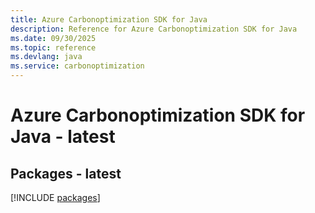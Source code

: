 ```yaml
---
title: Azure Carbonoptimization SDK for Java
description: Reference for Azure Carbonoptimization SDK for Java
ms.date: 09/30/2025
ms.topic: reference
ms.devlang: java
ms.service: carbonoptimization
---
```

# Azure Carbonoptimization SDK for Java - latest
## Packages - latest
[!INCLUDE [packages](carbonoptimization-index.md)]